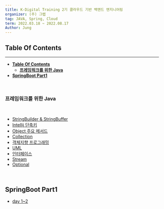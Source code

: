 ```yaml
---
title: K-Digital Training 2기 클라우드 기반 백엔드 엔지니어링
organizer: (주) 그렙
tag: JAVA, Spring, Cloud
term: 2022.03.18 ~ 2022.08.17
Author: Jung
---
```


## **Table Of Contents**

---

- [**Table Of Contents**](#table-of-contents)
  - [**프레임워크를 위한 Java**](#프레임워크를-위한-java)
- [**SpringBoot Part1**](#springboot-part1)

</br>

### **프레임워크를 위한 Java**

</br>

- [StringBuilder & StringBuffer](./java_for_framework/doc/stringBuilder-stringBuffer.md)
- [Intellij 단축키](./java_for_framework/doc/intellij_shorcut.md)
- [Object 주요 메서드](./java_for_framework/doc/object.md)
- [Collection](./java_for_framework/doc/collections.md)
- [객체지향 프로그래밍](./java_for_framework/doc/oop.md)
- [UML](./java_for_framework/doc/uml.md)
- [인터페이스](./java_for_framework/doc/interface.md)
- [Stream](./java_for_framework/doc/stream.md)
- [Optional](./java_for_framework/doc/optional.md)

</br>

## **SpringBoot Part1**

- [day 1~2](./spring_boot_part1/doc/_01_02_.md)
